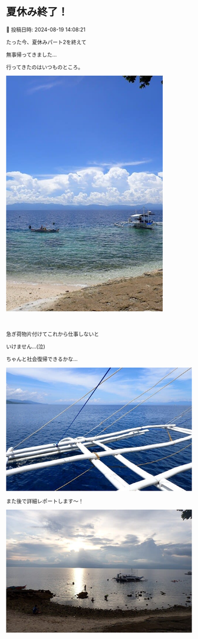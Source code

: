 # 夏休み終了！

📅 投稿日時: 2024-08-19 14:08:21

たった今、夏休みパート2を終えて


無事帰ってきました…


行ってきたのはいつものところ。







![1fb46e35de9151ccfe4ea71f066df66a.jpg](images/1fb46e35de9151ccfe4ea71f066df66a.jpg)

　





急ぎ荷物片付けてこれから仕事しないと


いけません…(泣)


ちゃんと社会復帰できるかな…







![73d40d3bd9a140e1912ecc85296c397c.jpg](images/73d40d3bd9a140e1912ecc85296c397c.jpg)







また後で詳細レポートします〜！







![000ff7d94082d40be1de210657c111d8.jpg](images/000ff7d94082d40be1de210657c111d8.jpg)
